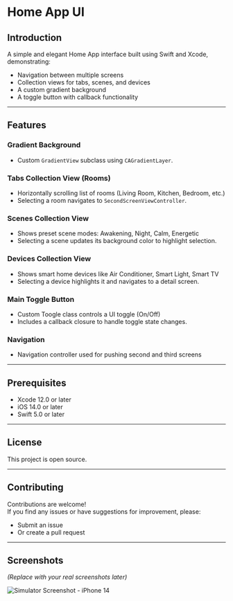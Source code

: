 # Home App UI

## Introduction
A simple and elegant Home App interface built using Swift and Xcode, demonstrating:

- Navigation between multiple screens
- Collection views for tabs, scenes, and devices
- A custom gradient background
- A toggle button with callback functionality

---

## Features

### Gradient Background
- Custom `GradientView` subclass using `CAGradientLayer`.

### Tabs Collection View (Rooms)
- Horizontally scrolling list of rooms (Living Room, Kitchen, Bedroom, etc.)
- Selecting a room navigates to `SecondScreenViewController`.

### Scenes Collection View
- Shows preset scene modes: Awakening, Night, Calm, Energetic
- Selecting a scene updates its background color to highlight selection.

### Devices Collection View
- Shows smart home devices like Air Conditioner, Smart Light, Smart TV
- Selecting a device highlights it and navigates to a detail screen.

### Main Toggle Button
- Custom Toogle class controls a UI toggle (On/Off)
- Includes a callback closure to handle toggle state changes.

### Navigation
- Navigation controller used for pushing second and third screens

---

## Prerequisites
- Xcode 12.0 or later
- iOS 14.0 or later
- Swift 5.0 or later

---

## License
This project is open source.  


---

## Contributing
Contributions are welcome!  
If you find any issues or have suggestions for improvement, please:

- Submit an issue
- Or create a pull request

---



## Screenshots
*(Replace with your real screenshots later)*

![Simulator Screenshot - iPhone 14](Simulator%20Screen%20Shot%20-%20iPhone%2014.png)
